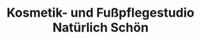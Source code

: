 ---
title: "Kosmetik- und Fußpflegestudio Natürlich Schön"
url: /luedenscheid/kosmetik-und-fusspflegestudio-natuerlich-schoen/
shop: Kosmetik
---